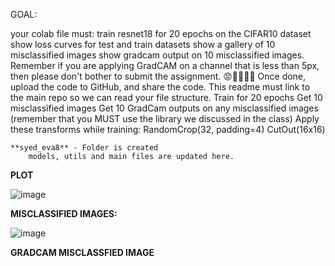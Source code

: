 
GOAL:

 
your colab file must:
        train resnet18 for 20 epochs on the CIFAR10 dataset
        show loss curves for test and train datasets
        show a gallery of 10 misclassified images
        show gradcam output on 10 misclassified images. Remember if you are applying GradCAM on a channel that is less than 5px, then please don't bother to submit the assignment. 😡🤬🤬🤬🤬
    Once done, upload the code to GitHub, and share the code. This readme must link to the main repo so we can read your file structure. 
    Train for 20 epochs
    Get 10 misclassified images
    Get 10 GradCam outputs on any misclassified images (remember that you MUST use the library we discussed in the class)
    Apply these transforms while training:
        RandomCrop(32, padding=4)
        CutOut(16x16)

    **syed_eva8** - Folder is created
        models, utils and main files are updated here.

  **PLOT**

![image](https://user-images.githubusercontent.com/8513086/218254925-3d468181-c186-4fa1-9e4f-baf3c40fc519.png)

**MISCLASSIFIED IMAGES:**

![image](https://user-images.githubusercontent.com/8513086/218255078-713eee90-c4f6-4f75-8b8c-37eefd048094.png)


  **GRADCAM MISCLASSFIED IMAGE**
  


